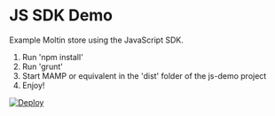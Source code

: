 JS SDK Demo
===========

Example Moltin store using the JavaScript SDK.

1. Run 'npm install'
2. Run 'grunt'
3. Start MAMP or equivalent in the 'dist' folder of the js-demo project
4. Enjoy!

[![Deploy](https://www.herokucdn.com/deploy/button.svg)](https://heroku.com/deploy?template=https://github.com/moltin/js-demo/tree/heroku)
